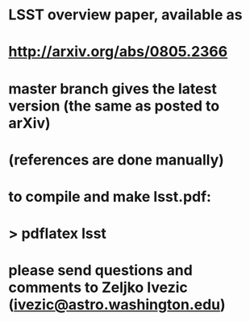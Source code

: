 # LSST overview paper, available as
# http://arxiv.org/abs/0805.2366

# master branch gives the latest version (the same as posted to arXiv)
# (references are done manually)
# to compile and make lsst.pdf: 
# > pdflatex lsst

# please send questions and comments to Zeljko Ivezic (ivezic@astro.washington.edu)
